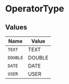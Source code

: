 # OperatorType


## Values

| Name     | Value    |
| -------- | -------- |
| `TEXT`   | TEXT     |
| `DOUBLE` | DOUBLE   |
| `DATE`   | DATE     |
| `USER`   | USER     |